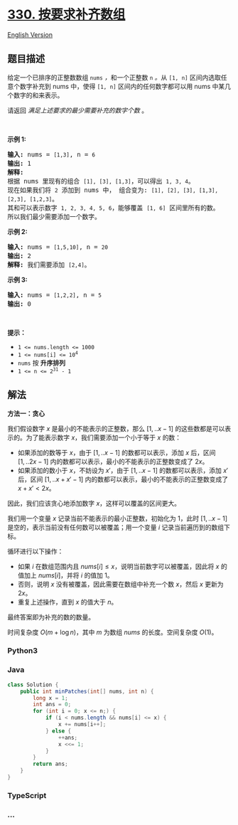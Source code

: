 # [330. 按要求补齐数组](https://leetcode.cn/problems/patching-array)

[English Version](/solution/0300-0399/0330.Patching%20Array/README_EN.md)

## 题目描述

<!-- 这里写题目描述 -->

<p>给定一个已排序的正整数数组 <code>nums</code>&nbsp;<em>，</em>和一个正整数&nbsp;<code>n</code><em> 。</em>从&nbsp;<code>[1, n]</code>&nbsp;区间内选取任意个数字补充到&nbsp;nums&nbsp;中，使得&nbsp;<code>[1, n]</code>&nbsp;区间内的任何数字都可以用&nbsp;nums&nbsp;中某几个数字的和来表示。</p>

<p>请返回 <em>满足上述要求的最少需要补充的数字个数</em>&nbsp;。</p>

<p>&nbsp;</p>

<p><strong>示例&nbsp;1:</strong></p>

<pre>
<strong>输入: </strong>nums = <code>[1,3]</code>, n = <code>6</code>
<strong>输出: </strong>1 
<strong>解释:</strong>
根据 nums&nbsp;里现有的组合&nbsp;<code>[1], [3], [1,3]</code>，可以得出&nbsp;<code>1, 3, 4</code>。
现在如果我们将&nbsp;<code>2</code>&nbsp;添加到&nbsp;nums 中，&nbsp;组合变为: <code>[1], [2], [3], [1,3], [2,3], [1,2,3]</code>。
其和可以表示数字&nbsp;<code>1, 2, 3, 4, 5, 6</code>，能够覆盖&nbsp;<code>[1, 6]</code>&nbsp;区间里所有的数。
所以我们最少需要添加一个数字。</pre>

<p><strong>示例 2:</strong></p>

<pre>
<strong>输入: </strong>nums = <code>[1,5,10]</code>, n = <code>20</code>
<strong>输出:</strong> 2
<strong>解释: </strong>我们需要添加&nbsp;<code>[2,4]</code>。
</pre>

<p><strong>示例&nbsp;3:</strong></p>

<pre>
<strong>输入: </strong>nums = <code>[1,2,2]</code>, n = <code>5</code>
<strong>输出:</strong> 0
</pre>

<p>&nbsp;</p>

<p><strong>提示：</strong></p>

<ul>
	<li><code>1 &lt;= nums.length &lt;= 1000</code></li>
	<li><code>1 &lt;= nums[i] &lt;= 10<sup>4</sup></code></li>
	<li><code>nums</code>&nbsp;按 <strong>升序排列</strong></li>
	<li><code>1 &lt;= n &lt;= 2<sup>31</sup>&nbsp;- 1</code></li>
</ul>

## 解法

<!-- 这里可写通用的实现逻辑 -->

**方法一：贪心**

我们假设数字 $x$ 是最小的不能表示的正整数，那么 $[1,..x-1]$ 的这些数都是可以表示的。为了能表示数字 $x$，我们需要添加一个小于等于 $x$ 的数：

-   如果添加的数等于 $x$，由于 $[1,..x-1]$ 的数都可以表示，添加 $x$ 后，区间 $[1,..2x-1]$ 内的数都可以表示，最小的不能表示的正整数变成了 $2x$。
-   如果添加的数小于 $x$，不妨设为 $x'$，由于 $[1,..x-1]$ 的数都可以表示，添加 $x'$ 后，区间 $[1,..x+x'-1]$ 内的数都可以表示，最小的不能表示的正整数变成了 $x+x' \lt 2x$。

因此，我们应该贪心地添加数字 $x$，这样可以覆盖的区间更大。

我们用一个变量 $x$ 记录当前不能表示的最小正整数，初始化为 $1$，此时 $[1,..x-1]$ 是空的，表示当前没有任何数可以被覆盖；用一个变量 $i$ 记录当前遍历到的数组下标。

循环进行以下操作：

-   如果 $i$ 在数组范围内且 $nums[i] \le x$，说明当前数字可以被覆盖，因此将 $x$ 的值加上 $nums[i]$，并将 $i$ 的值加 $1$。
-   否则，说明 $x$ 没有被覆盖，因此需要在数组中补充一个数 $x$，然后 $x$ 更新为 $2x$。
-   重复上述操作，直到 $x$ 的值大于 $n$。

最终答案即为补充的数的数量。

时间复杂度 $O(m + \log n)$，其中 $m$ 为数组 $nums$ 的长度。空间复杂度 $O(1)$。

<!-- tabs:start -->

### **Python3**

<!-- 这里可写当前语言的特殊实现逻辑 -->



### **Java**

<!-- 这里可写当前语言的特殊实现逻辑 -->

```java
class Solution {
    public int minPatches(int[] nums, int n) {
        long x = 1;
        int ans = 0;
        for (int i = 0; x <= n;) {
            if (i < nums.length && nums[i] <= x) {
                x += nums[i++];
            } else {
                ++ans;
                x <<= 1;
            }
        }
        return ans;
    }
}
```









### **TypeScript**



### **...**

```

```


